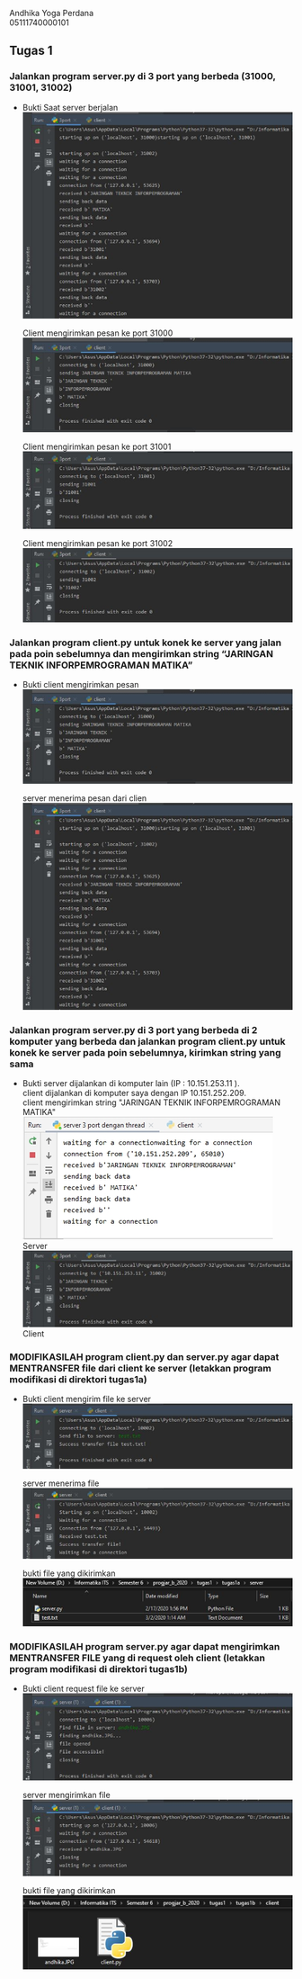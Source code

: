 Andhika Yoga Perdana <br> 05111740000101 <br>

## Tugas 1
### Jalankan program server.py di 3 port yang berbeda (31000, 31001, 31002) 
* Bukti
    Saat server berjalan<br>
    ![Kondisi Awal](foto/3port.JPG)

    Client mengirimkan pesan ke port 31000<br>
    ![Port 31000](foto/31000.JPG)

    Client mengirimkan pesan ke port 31001<br>
    ![Port 31001](foto/31001.JPG)

    Client mengirimkan pesan ke port 31002<br>
    ![Port 31002](foto/31002.JPG)


### Jalankan program client.py untuk konek ke server yang jalan pada poin sebelumnya dan mengirimkan string “JARINGAN TEKNIK INFORPEMROGRAMAN MATIKA” 
* Bukti
    client mengirimkan pesan<br>
    ![Client](foto/31000.JPG)

    server menerima pesan dari clien<br>
    ![Server](foto/3port.JPG)
    

### Jalankan program server.py di 3 port yang berbeda di 2 komputer yang berbeda dan jalankan program client.py untuk konek ke server pada poin sebelumnya, kirimkan string yang sama
* Bukti
    server dijalankan di komputer lain (IP : 10.151.253.11 ). <br>
    client dijalankan di komputer saya dengan IP 10.151.252.209. <br>
    client mengirimkan string "JARINGAN TEKNIK INFORPEMROGRAMAN MATIKA"<br>
    ![Dua komputer yang berbeda : Server](foto/server_safhira.jpg)<br> Server <br>
    ![Dua komputer yang berbeda : Client](foto/client_andhika.JPG)<br> Client <br>

### MODIFIKASILAH program client.py dan server.py agar dapat MENTRANSFER file dari client ke server (letakkan program modifikasi di direktori tugas1a)
* Bukti
    client mengirim file ke server<br>
    ![Client](foto/1a_client.JPG)

    server menerima file<br>
    ![Server](foto/1a_server.JPG)

    bukti file yang dikirimkan<br>
    ![Bukti](foto/1a_hasil.JPG)

### MODIFIKASILAH program server.py agar dapat mengirimkan MENTRANSFER FILE yang di request oleh client (letakkan program modifikasi di direktori tugas1b) 
* Bukti
    client request file ke server<br>
    ![Client](foto/1b_client.JPG)

    server mengirimkan file <br>
    ![Server](foto/1b_server.JPG)

    bukti file yang dikirimkan<br>
    ![Bukti](foto/1b_hasil.JPG)
